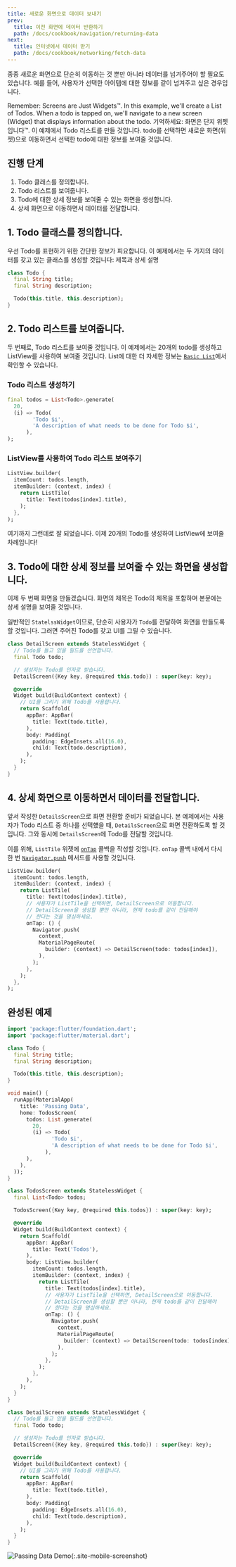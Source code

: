 ```yaml
---
title: 새로운 화면으로 데이터 보내기
prev:
  title: 이전 화면에 데이터 반환하기
  path: /docs/cookbook/navigation/returning-data
next:
  title: 인터넷에서 데이터 받기
  path: /docs/cookbook/networking/fetch-data
---
```


종종 새로운 화면으로 단순히 이동하는 것 뿐만 아니라 데이터를 넘겨주어야 할 필요도 
있습니다. 예를 들어, 사용자가 선택한 아이템에 대한 정보를 같이 넘겨주고 싶은 경우입니다.

Remember: Screens are Just Widgets&trade;. In this example, we'll create a List
of Todos. When a todo is tapped on, we'll navigate to a new screen (Widget) that
displays information about the todo.
기억하세요: 화면은 단지 위젯입니다&trade;. 이 예제에서 Todo 리스트를 만들 것입니다.
todo를 선택하면 새로운 화면(위젯)으로 이동하면서 선택한 todo에 대한 정보를
보여줄 것입니다.

## 진행 단계

  1. Todo 클래스를 정의합니다.
  2. Todo 리스트를 보여줍니다.
  3. Todo에 대한 상세 정보를 보여줄 수 있는 화면을 생성합니다.
  4. 상세 화면으로 이동하면서 데이터를 전달합니다.

## 1. Todo 클래스를 정의합니다.

우선 Todo를 표현하기 위한 간단한 정보가 피요합니다. 이 예제에서는 두 가지의 데이터를
갖고 있는 클래스를 생성할 것입니다: 제목과 상세 설명

<!-- skip -->
```dart
class Todo {
  final String title;
  final String description;

  Todo(this.title, this.description);
}
```

## 2. Todo 리스트를 보여줍니다.

두 번째로, Todo 리스트를 보여줄 것입니다. 이 예제에서는 20개의 todo를 생성하고 ListView를
사용하여 보여줄 것입니다. List에 대한 더 자세한 정보는 [`Basic List`](/docs/cookbook/lists/basic-list/)에서
확인할 수 있습니다.

### Todo 리스트 생성하기

<!-- skip -->
```dart
final todos = List<Todo>.generate(
  20,
  (i) => Todo(
        'Todo $i',
        'A description of what needs to be done for Todo $i',
      ),
);
```

### ListView를 사용하여 Todo 리스트 보여주기

<!-- skip -->
```dart
ListView.builder(
  itemCount: todos.length,
  itemBuilder: (context, index) {
    return ListTile(
      title: Text(todos[index].title),
    );
  },
);
```

여기까지 그런데로 잘 되었습니다. 이제 20개의 Todo를 생성하여 ListView에 보여줄 차례입니다!

## 3. Todo에 대한 상세 정보를 보여줄 수 있는 화면을 생성합니다.

이제 두 번째 화면을 만들겠습니다. 화면의 제목은 Todo의 제목을 포함하며 본문에는
상세 설명을 보여줄 것입니다.

일반적인 `StatelssWidget`이므로, 단순히 사용자가 `Todo`를 전달하여 화면을 만들도록
할 것입니다. 그러면 주어진 Todo를 갖고 UI를 그릴 수 있습니다.

<!-- skip -->
```dart
class DetailScreen extends StatelessWidget {
  // Todo를 들고 있을 필드를 선언합니다.
  final Todo todo;

  // 생성자는 Todo를 인자로 받습니다.
  DetailScreen({Key key, @required this.todo}) : super(key: key);

  @override
  Widget build(BuildContext context) {
    // UI를 그리기 위해 Todo를 사용합니다.
    return Scaffold(
      appBar: AppBar(
        title: Text(todo.title),
      ),
      body: Padding(
        padding: EdgeInsets.all(16.0),
        child: Text(todo.description),
      ),
    );
  }
}
```

## 4. 상세 화면으로 이동하면서 데이터를 전달합니다.

앞서 작성한 `DetailsScreen`으로 화면 전환할 준비가 되었습니다. 본 예제에서는 사용자가
Todo 리스트 중 하나를 선택헀을 때, `DetailsScreen`으로 화면 전환하도록 할 것입니다.
그와 동시에 `DetailsScreen`에 Todo를 전달할 것입니다.

이를 위해, `ListTile` 위젯에
[`onTap`]({{site.api}}/flutter/material/ListTile/onTap.html) 콜백을 작성할 것입니다.
`onTap` 콜백 내에서 다시 한 번 [`Navigator.push`]({{site.api}}/flutter/widgets/Navigator/push.html)
메서드를 사용할 것입니다.

<!-- skip -->
```dart
ListView.builder(
  itemCount: todos.length,
  itemBuilder: (context, index) {
    return ListTile(
      title: Text(todos[index].title),
      // 사용자가 ListTile을 선택하면, DetailScreen으로 이동합니다.
      // DetailScreen을 생성할 뿐만 아니라, 현재 todo를 같이 전달해야
      // 한다는 것을 명심하세요.
      onTap: () {
        Navigator.push(
          context,
          MaterialPageRoute(
            builder: (context) => DetailScreen(todo: todos[index]),
          ),
        );
      },
    );
  },
);
```

## 완성된 예제

```dart
import 'package:flutter/foundation.dart';
import 'package:flutter/material.dart';

class Todo {
  final String title;
  final String description;

  Todo(this.title, this.description);
}

void main() {
  runApp(MaterialApp(
    title: 'Passing Data',
    home: TodosScreen(
      todos: List.generate(
        20,
        (i) => Todo(
              'Todo $i',
              'A description of what needs to be done for Todo $i',
            ),
      ),
    ),
  ));
}

class TodosScreen extends StatelessWidget {
  final List<Todo> todos;

  TodosScreen({Key key, @required this.todos}) : super(key: key);

  @override
  Widget build(BuildContext context) {
    return Scaffold(
      appBar: AppBar(
        title: Text('Todos'),
      ),
      body: ListView.builder(
        itemCount: todos.length,
        itemBuilder: (context, index) {
          return ListTile(
            title: Text(todos[index].title),
            // 사용자가 ListTile을 선택하면, DetailScreen으로 이동합니다.
            // DetailScreen을 생성할 뿐만 아니라, 현재 todo를 같이 전달해야
            // 한다는 것을 명심하세요.
            onTap: () {
              Navigator.push(
                context,
                MaterialPageRoute(
                  builder: (context) => DetailScreen(todo: todos[index]),
                ),
              );
            },
          );
        },
      ),
    );
  }
}

class DetailScreen extends StatelessWidget {
  // Todo를 들고 있을 필드를 선언합니다.
  final Todo todo;

  // 생성자는 Todo를 인자로 받습니다.
  DetailScreen({Key key, @required this.todo}) : super(key: key);

  @override
  Widget build(BuildContext context) {
    // UI를 그리기 위해 Todo를 사용합니다.
    return Scaffold(
      appBar: AppBar(
        title: Text(todo.title),
      ),
      body: Padding(
        padding: EdgeInsets.all(16.0),
        child: Text(todo.description),
      ),
    );
  }
}
```

![Passing Data Demo](/images/cookbook/passing-data.gif){:.site-mobile-screenshot}
